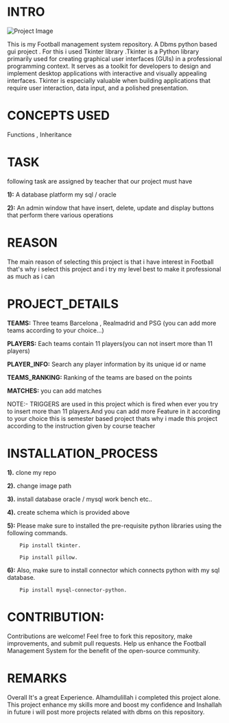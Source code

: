 # INTRO
![Project Image](https://github.com/muhammadtalhasami/Football_management_system/blob/main/football_managmnet%20_system/project%20images/Screenshot%20(72).png)

This is my Football management system repository. A Dbms python based gui project . 
For this i used Tkinter library .Tkinter is a Python library primarily used for creating graphical user interfaces (GUIs) in a professional programming context. It serves as a toolkit for developers to design and implement desktop applications with interactive and visually appealing interfaces. Tkinter is especially valuable when building applications that require user interaction, data input, and a polished presentation.

# CONCEPTS USED

Functions , Inheritance 

# TASK

following task are assigned by teacher that our project must have

**1):** A database platform my sql / oracle

**2):** An admin window that have insert, delete, update and display buttons that perform there various operations

# REASON

The main reason of selecting this project is that i have  interest in Football that's why i select this project and i try my level best to make it professional as much as i can

# PROJECT_DETAILS

**TEAMS:** Three teams Barcelona , Realmadrid and PSG (you can add more teams according to your choice...)
 
**PLAYERS:** Each teams contain 11 players(you can not insert more than 11 players)

**PLAYER_INFO:** Search any player information by its unique id or name

**TEAMS_RANKING:** Ranking of the teams are based on the points 

**MATCHES:** you can add matches 

 NOTE:- TRIGGERS are used in this project which is fired when ever you try to insert more than 11 players.And you can add more Feature in it according to your choice
 this is semester based project thats why i made this project according to the instruction given by course teacher

# INSTALLATION_PROCESS

**1).** clone my repo

**2).** change image path

**3).** install database oracle / mysql work bench etc..

**4).** create schema which is provided above

**5):** Please make sure to installed the pre-requisite python libraries using the following commands.

        Pip install tkinter.
        
        Pip install pillow.

**6):** Also, make sure to install connector which connects python with my sql database.

        Pip install mysql-connector-python.

# CONTRIBUTION:
Contributions are welcome! Feel free to fork this repository, make improvements, and submit pull requests. Help us enhance the Football Management System for the benefit of the open-source community.

# REMARKS

Overall It's a great Experience. Alhamdulillah i completed this project alone. This project enhance my skills more and boost my confidence and Inshallah in future i will post more projects related with dbms on this repository.
